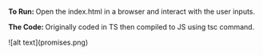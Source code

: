<p><b>To Run: </b>Open the index.html in a browser and interact with the user inputs. </p>
<p><b>The Code: </b>Originally coded in TS then compiled to JS using tsc command.</p>
![alt text](promises.png)

